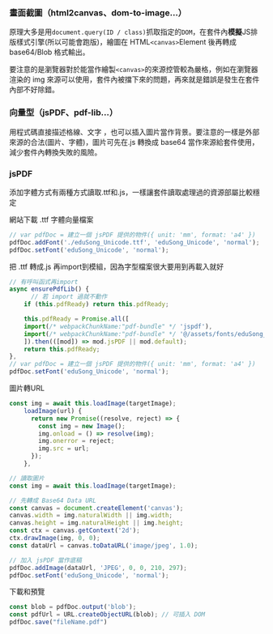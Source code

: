 

### 畫面截圖（html2canvas、dom-to-image…）

原理大多是用`document.query(ID / class)`抓取指定的`DOM`，在套件內**模擬**JS排版樣式引擎(所以可能會跑版)，繪圖在 HTML` <canvas> `Element 後再轉成 base64/Blob 格式輸出。

要注意的是瀏覽器對於能當作繪製`<canvas>`的來源控管較為嚴格，例如在瀏覽器渲染的 img 來源可以使用，套件內被擋下來的問題，再來就是錯誤是發生在套件內部不好除錯。

### 向量型（jsPDF、pdf-lib…）

用程式碼直接描述格線、文字 ，也可以插入圖片當作背景。要注意的一樣是外部來源的合法(圖片、字體)，圖片可先在.js 轉換成 base64 當作來源給套件使用，減少套件內轉換失敗的風險。

### jsPDF

添加字體方式有兩種方式讀取.ttf和.js，一樣讓套件讀取處理過的資源部屬比較穩定

網站下載 .ttf 字體向量檔案

```js
// var pdfDoc = 建立一個 jsPDF 提供的物件({ unit: 'mm', format: 'a4' })
pdfDoc.addFont('./eduSong_Unicode.ttf', 'eduSong_Unicode', 'normal');
pdfDoc.setFont('eduSong_Unicode', 'normal');
```

把 .ttf 轉成.js 再import到模組，因為字型檔案很大要用到再載入就好

```js
// 有呼叫函式再import
async ensurePdfLib() {
      // 若 import 過就不動作
    if (this.pdfReady) return this.pdfReady;

    this.pdfReady = Promise.all([
    import(/* webpackChunkName:"pdf-bundle" */ 'jspdf'),
    import(/* webpackChunkName:"pdf-bundle" */ '@/assets/fonts/eduSong_Unicode-normal.js')
    ]).then(([mod]) => mod.jsPDF || mod.default);
    return this.pdfReady;
},
// var pdfDoc = 建立一個 jsPDF 提供的物件({ unit: 'mm', format: 'a4' })
pdfDoc.setFont('eduSong_Unicode', 'normal');
```

圖片轉URL

```js
const img = await this.loadImage(targetImage);
    loadImage(url) {
      return new Promise((resolve, reject) => {
        const img = new Image();
        img.onload = () => resolve(img);
        img.onerror = reject;
        img.src = url;
      });
    },

// 讀取圖片
const img = await this.loadImage(targetImage);

// 先轉成 Base64 Data URL
const canvas = document.createElement('canvas');
canvas.width = img.naturalWidth || img.width;
canvas.height = img.naturalHeight || img.height;
const ctx = canvas.getContext('2d');
ctx.drawImage(img, 0, 0);
const dataUrl = canvas.toDataURL('image/jpeg', 1.0);

// 加入 jsPDF 當作底稿
pdfDoc.addImage(dataUrl, 'JPEG', 0, 0, 210, 297);
pdfDoc.setFont('eduSong_Unicode', 'normal');
```

下載和預覽

```js
const blob = pdfDoc.output('blob');
const pdfUrl = URL.createObjectURL(blob); // 可插入 DOM 
pdfDoc.save("fileName.pdf")
```
